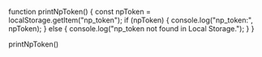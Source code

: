 function printNpToken() {
    const npToken = localStorage.getItem("np_token");
    if (npToken) {
        console.log("np_token:", npToken);
    } else {
        console.log("np_token not found in Local Storage.");
    }
}


printNpToken()